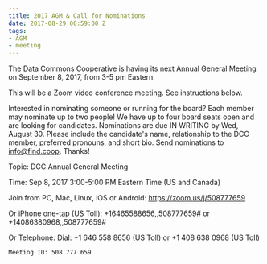 ```yaml
---
title: 2017 AGM & Call for Nominations
date: 2017-08-29 00:59:00 Z
tags:
- AGM
- meeting
---
```


The Data Commons Cooperative is having its next Annual General Meeting on September 8, 2017, from 3-5 pm Eastern.

This will be a Zoom video conference meeting. See instructions below.

Interested in nominating someone or running for the board? Each member may nominate up to two people! We have up to four board seats open and are looking for candidates. Nominations are due IN WRITING by Wed, August 30. Please include the candidate's name, relationship to the DCC member, preferred pronouns, and short bio. Send nominations to [info@find.coop](mailto:info@find.coop).  Thanks!

Topic: DCC Annual General Meeting

Time: Sep 8, 2017 3:00-5:00 PM Eastern Time (US and Canada)

Join from PC, Mac, Linux, iOS or Android: https://zoom.us/j/508777659

Or iPhone one-tap (US Toll):  +16465588656,,508777659# or +14086380968,,508777659#

Or Telephone:
    Dial: +1 646 558 8656 (US Toll) or +1 408 638 0968 (US Toll)

    Meeting ID: 508 777 659